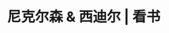 ---
title: 尼克尔森 & 西迪尔 | 看书
description: "Intermediate Microeconomics and Its Applications"
sidebar_position: 1
draft: true
---
